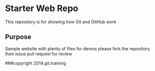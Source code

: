 # Starter Web Repo

This repository is for showing how Git and GitHub work

## Purpose

Sample website with plenty of files for demos
please fork the repository then issue pull request for review

###copyright
2014.git.training